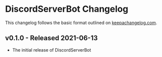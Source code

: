 # DiscordServerBot Changelog

This changelog follows the basic format outlined on [keepachangelog.com](https://keepachangelog.com/en/1.0.0).

## v0.1.0 - Released 2021-06-13

* The initial release of DiscordServerBot
